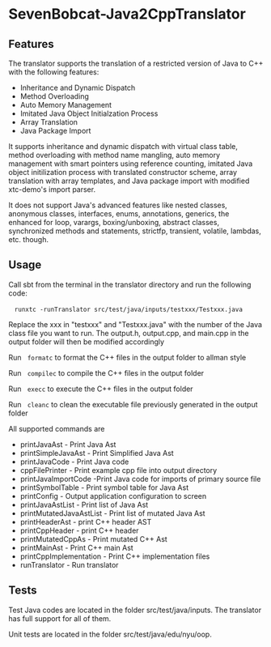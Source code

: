 # SevenBobcat-Java2CppTranslator

## Features
The translator supports the translation of a restricted version of Java to C++ with the following features:
* Inheritance and Dynamic Dispatch
* Method Overloading
* Auto Memory Management
* Imitated Java Object Initialzation Process
* Array Translation
* Java Package Import

It supports inheritance and dynamic dispatch with virtual class table, method overloading with method name mangling, auto memory management with smart pointers using reference counting, imitated Java object initilization process with translated constructor scheme, array translation with array templates, and Java package import with modified xtc-demo's import parser.

It does not support Java's advanced features like nested classes, anonymous classes, interfaces, enums, annotations, generics, the enhanced for loop, varargs, boxing/unboxing, abstract classes, synchronized methods and statements, strictfp, transient, volatile, lambdas, etc. though.

## Usage
Call sbt from the terminal in the translator directory and run the following code:

&nbsp;&nbsp;&nbsp;`runxtc -runTranslator src/test/java/inputs/testxxx/Testxxx.java`

Replace the xxx in "testxxx" and "Testxxx.java" with the number of the Java class file you want to run. 
The output.h, output.cpp, and main.cpp in the output folder will then be modified accordingly

Run&nbsp;&nbsp;&nbsp;`formatc` to format the C++ files in the output folder to allman style

Run&nbsp;&nbsp;&nbsp;`compilec` to compile the C++ files in the output folder 

Run&nbsp;&nbsp;&nbsp;`execc` to execute the C++ files in the output folder

Run&nbsp;&nbsp;&nbsp;`cleanc` to clean the executable file previously generated in the output folder

All supported commands are 
* printJavaAst - Print Java Ast
* printSimpleJavaAst - Print Simplified Java Ast 
* printJavaCode - Print Java code
* cppFilePrinter - Print example cpp file into output directory
* printJavaImportCode -Print Java code for imports of primary source file
* printSymbolTable - Print symbol table for Java Ast
* printConfig - Output application configuration to screen
* printJavaAstList - Print list of Java Ast 
* printMutatedJavaAstList - Print list of mutated Java Ast
* printHeaderAst - print C++ header AST
* printCppHeader - print C++ header
* printMutatedCppAs - Print mutated C++ Ast
* printMainAst - Print C++ main Ast
* printCppImplementation - Print C++ implementation files
* runTranslator - Run translator                                                           
## Tests
Test Java codes are located in the folder src/test/java/inputs. The translator has full support for all of them.

Unit tests are located in the folder src/test/java/edu/nyu/oop.
